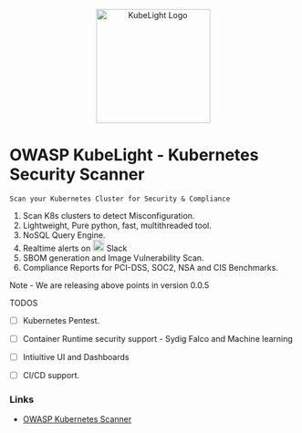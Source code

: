 <p align="center">
  <img src="https://i.imgur.com/WN4NmI7.png"
  width="200" alt="KubeLight Logo"/>
</p>

# OWASP KubeLight - Kubernetes Security Scanner
`Scan your Kubernetes Cluster for Security & Compliance`

1. Scan K8s clusters to detect Misconfiguration. 
2. Lightweight, Pure python, fast, multithreaded tool.
3. NoSQL Query Engine. 
4. Realtime alerts on <img src="https://i.imgur.com/2s5L6dM.png" height="20px"> Slack
5. SBOM generation and Image Vulnerability Scan. 
6. Compliance Reports for PCI-DSS, SOC2, NSA and CIS Benchmarks.

Note - We are releasing above points in version 0.0.5


TODOS
- [ ] Kubernetes Pentest.
- [ ] Container Runtime security support - Sydig Falco and Machine learning
- [ ] Intiuitive UI and Dashboards
- [ ] CI/CD support. 




### Links 
* [OWASP Kubernetes Scanner ](https://owasp.org/www-project-kubernetes-scanner/)
